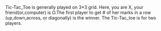 Tic-Tac_Toe is generally played on 3*3 grid. Here, you are X, your friend(or,computer) is O.The first player to get # of her marks in a row (up,down,across, or diagonally) is the winner.
The Tic-Tac_toe is for two players.
